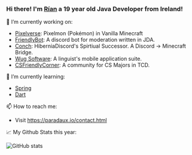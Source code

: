 ### Hi there! I'm [Rían](https://paradaux.io) a 19 year old Java Developer from Ireland! 

🔭 I’m currently working on:
  - [Pixelverse](https://github.com/Poke-Core/Poke-Core): Pixelmon (Pokémon) in Vanilla Minecraft
  - [FriendlyBot](https://github.com/ParadauxIO/FriendlyBot): A discord bot for moderation written in JDA.
  - [Conch](https://conch.rocks): HiberniaDiscord's Spirtiual Successor. A Discord -> Minecraft Bridge.
  - [Wug Software](https://wug.software): A linguist's mobile application suite. 
  - [CSFriendlyCorner](https://csfriendlycorner.com): A community for CS Majors in TCD.

🌱 I’m currently learning:
  - [Spring](https://spring.io)
  - [Dart](https://dart.dev)
  
📫 How to reach me: 
  - Visit https://paradaux.io/contact.html

📈 My Github Stats this year: 
  
  ![GitHub stats](https://github-readme-stats.vercel.app/api?username=ParadauxIO&show_icons=true&theme=prussian)
